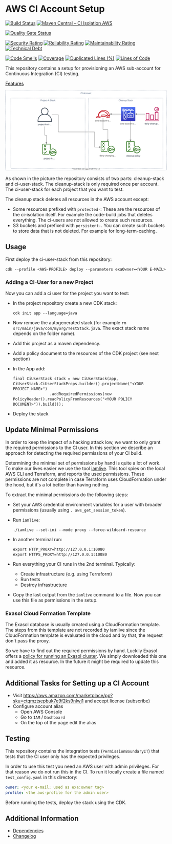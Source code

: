 # AWS CI Account Setup

[![Build Status](https://github.com/exasol/ci-isolation-aws/actions/workflows/ci-build.yml/badge.svg)](https://github.com/exasol/ci-isolation-aws/actions/workflows/ci-build.yml)
[![Maven Central – CI Isolation AWS](https://img.shields.io/maven-central/v/com.exasol/ci-isolation-aws)](https://search.maven.org/artifact/com.exasol/ci-isolation-aws)

[![Quality Gate Status](https://sonarcloud.io/api/project_badges/measure?project=com.exasol%3Aci-isolation-aws&metric=alert_status)](https://sonarcloud.io/dashboard?id=com.exasol%3Aci-isolation-aws)

[![Security Rating](https://sonarcloud.io/api/project_badges/measure?project=com.exasol%3Aci-isolation-aws&metric=security_rating)](https://sonarcloud.io/dashboard?id=com.exasol%3Aci-isolation-aws)
[![Reliability Rating](https://sonarcloud.io/api/project_badges/measure?project=com.exasol%3Aci-isolation-aws&metric=reliability_rating)](https://sonarcloud.io/dashboard?id=com.exasol%3Aci-isolation-aws)
[![Maintainability Rating](https://sonarcloud.io/api/project_badges/measure?project=com.exasol%3Aci-isolation-aws&metric=sqale_rating)](https://sonarcloud.io/dashboard?id=com.exasol%3Aci-isolation-aws)
[![Technical Debt](https://sonarcloud.io/api/project_badges/measure?project=com.exasol%3Aci-isolation-aws&metric=sqale_index)](https://sonarcloud.io/dashboard?id=com.exasol%3Aci-isolation-aws)

[![Code Smells](https://sonarcloud.io/api/project_badges/measure?project=com.exasol%3Aci-isolation-aws&metric=code_smells)](https://sonarcloud.io/dashboard?id=com.exasol%3Aci-isolation-aws)
[![Coverage](https://sonarcloud.io/api/project_badges/measure?project=com.exasol%3Aci-isolation-aws&metric=coverage)](https://sonarcloud.io/dashboard?id=com.exasol%3Aci-isolation-aws)
[![Duplicated Lines (%)](https://sonarcloud.io/api/project_badges/measure?project=com.exasol%3Aci-isolation-aws&metric=duplicated_lines_density)](https://sonarcloud.io/dashboard?id=com.exasol%3Aci-isolation-aws)
[![Lines of Code](https://sonarcloud.io/api/project_badges/measure?project=com.exasol%3Aci-isolation-aws&metric=ncloc)](https://sonarcloud.io/dashboard?id=com.exasol%3Aci-isolation-aws)

This repository contains a setup for provisioning an AWS sub-account for Continuous Integration (CI) testing.

[Features](doc/features.md)

![CI isolation cloud architecture diagram](doc/diagrams/ci-isolation-aws.svg)

As shown in the picture the repository consists of two parts: cleanup-stack and ci-user-stack. The cleanup-stack is only required once per account. The ci-user-stack for each project that you want to test.

The cleanup stack deletes all resources in the AWS account except:

* Some resources prefixed with `protected-`: These are the resources of the ci-isolation itself. For example the code-build jobs that deletes everything. The ci-users are not allowed to create such resources.
* S3 buckets and prefixed with `persistent-`. You can create such buckets to store data that is not deleted. For example for long-term-caching.

## Usage

First deploy the ci-user-stack from this repository:

```shell
cdk --profile <AWS-PROFILE> deploy --parameters exaOwner=<YOUR E-MAIL>
```

### Adding a CI-User for a new Project

Now you can add a ci user for the project you want to test:

* In the project repository create a new CDK stack:

    ```
    cdk init app --language=java
    ```
* Now remove the autogenerated stack (for example `rm src/main/java/com/myorg/TestStack.java`. The exact stack name depends on the folder name).
* Add this project as a maven dependency.
* Add a policy document to the resources of the CDK project (see next section)
* In the App add:
    ```
    final CiUserStack stack = new CiUserStack(app, CiUserStack.CiUserStackProps.builder().projectName("<YOUR PROJECT_NAME>")
                    .addRequiredPermissions(new PolicyReader().readPolicyFromResources("<YOUR POLICY DOCUMENT>")).build());
    ```
* Deploy the stack

## Update Minimal Permissions

In order to keep the impact of a hacking attack low, we want to only grant the required permissions to the CI user. In this section we describe an approach for detecting the required permissions of your CI build.

Determining the minimal set of permissions by hand is quite a lot of work. To make our lives easier we use the tool [iamlive](https://github.com/iann0036/iamlive). This tool spies on the local AWS CLI and Terraform, and reports the used permissions. These permissions are not complete in case Terraform uses CloudFormation under the hood, but it's a lot better than having nothing.

To extract the minimal permissions do the following steps:

* Set your AWS credential environment variables for a user with broader permissions (usually using `. aws_get_session_token`).
* Run `iamlive`:

  ```shell
  ./iamlive --set-ini --mode proxy --force-wildcard-resource
  ```
* In another terminal run:

  ```shell
  export HTTP_PROXY=http://127.0.0.1:10080
  export HTTPS_PROXY=http://127.0.0.1:10080
  ```
* Run everything your CI runs in the 2nd terminal. Typically:
    * Create infrastructure (e.g. using Terraform)
    * Run tests
    * Destroy infrastructure
* Copy the last output from the `iamlive` command to a file. Now you can use this file as permissions in the setup.

### Exasol Cloud Formation Template

The Exasol database is usually created using a CloudFormation template. The steps from this template are not recorded by iamlive since the CloudFormation template is evaluated in the cloud and by that, the request don't pass the proxy.

So we have to find out the required permissions by hand. Luckily Exasol offers a [policy for running an Exasol cluster](https://s3.eu-central-1.amazonaws.com/cloudtools.exasol.com/iam_policy.json). We simply downloaded this one and added it as resource. In the future it might be required to update this resource.

## Additional Tasks for Setting up a CI Account

* Visit https://aws.amazon.com/marketplace/pp?sku=ctqmztsepbuk7e9f2ks9nlwj1 and accept license (subscribe)
* Configure account alias
    * Open AWS Console
    * Go to `IAM` / `Dashboard`
    * On the top of the page edit the alias

## Testing

This repository contains the integration tests (`PermissionBoundaryIT`) that tests that the CI user only has the expected privileges.

In order to use this test you need an AWS user with admin privileges. For that reason we do not run this in the CI. To run it locally create a file named `test_config.yaml` in this directory:

```yaml
owner: <your e-mail; used as exa:owner tag>
profile: <the aws-profile for the admin user>
```

Before running the tests, deploy the stack using the CDK.

## Additional Information

* [Dependencies](dependencies.md)
* [Changelog](doc/changes/changelog.md)
